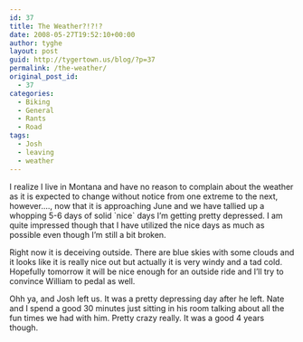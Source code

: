 ```yaml
---
id: 37
title: The Weather?!?!?
date: 2008-05-27T19:52:10+00:00
author: tyghe
layout: post
guid: http://tygertown.us/blog/?p=37
permalink: /the-weather/
original_post_id:
  - 37
categories:
  - Biking
  - General
  - Rants
  - Road
tags:
  - Josh
  - leaving
  - weather
---
```

I realize I live in Montana and have no reason to complain about the weather as it is expected to change without notice from one extreme to the next, however&#8230;., now that it is approaching June and we have tallied up a whopping 5-6 days of solid \`nice\` days I&#8217;m getting pretty depressed. I am quite impressed though that I have utilized the nice days as much as possible even though I&#8217;m still a bit broken.
  
Right now it is deceiving outside. There are blue skies with some clouds and it looks like it is really nice out but actually it is very windy and a tad cold. Hopefully tomorrow it will be nice enough for an outside ride and I&#8217;ll try to convince William to pedal as well.

Ohh ya, and Josh left us. It was a pretty depressing day after he left. Nate and I spend a good 30 minutes just sitting in his room talking about all the fun times we had with him. Pretty crazy really. It was a good 4 years though.